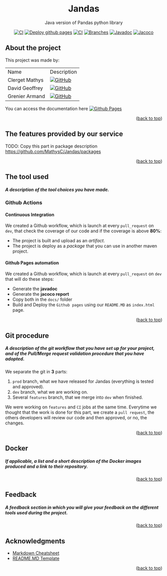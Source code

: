 <div id="top"></div>

<!-- TITLE -->
<div align="center">
<h1 align="center">Jandas</h1>

  <p align="center">
    Java version of Pandas python library
  </p>


<a href="https://github.com/MathysC/Jandas/actions/workflows/CI.yml"><img src="https://github.com/MathysC/Jandas/actions/workflows/CI.yml/badge.svg?branch=dev" alt="CI"></a> <a href="https://github.com/MathysC/Jandas/actions/workflows/generate-site.yml"><img src="https://github.com/MathysC/Jandas/actions/workflows/generate-site.yml/badge.svg?branch=dev" alt="Deploy github pages"></a> <a href="https://github.com/MathysC/Jandas/actions/workflows/CI.yml"><img src="https://mathysc.github.io/Jandas/docs/badges/jacoco.svg" alt="CI"></a>  <a href="https://github.com/MathysC/Jandas/actions/workflows/CI.yml"><img src="https://mathysc.github.io/Jandas/docs/badges/branches.svg" alt="Branches"></a> <a href="https://mathysc.github.io/Jandas/docs/javadoc"><img src="https://img.shields.io/badge/-javadoc-yellow" alt="Javadoc"></a> <a href="https://mathysc.github.io/Jandas/docs/jacoco"><img src="https://img.shields.io/badge/-jacoco-red" alt="Jacoco"></a>
</div>

<!-- ABOUT THE PROJECT -->

## About the project
This project was made by:
<table>
    <tr>
        <td>Name</td>
        <td>Description</td>
    </tr>
    <tr>
        <td>Clerget Mathys</td>
        <td><a href="https://github.com/MathysC/"><img src="https://img.shields.io/badge/github-%23121011.svg?style=for-the-badge&amp;logo=github&amp;logoColor=white" alt="GitHub"></a></td>
    </tr>
    <tr>
        <td>David Geoffrey</td>
        <td><a href="https://github.com/Polluxin/"><img src="https://img.shields.io/badge/github-%23121011.svg?style=for-the-badge&amp;logo=github&amp;logoColor=white" alt="GitHub"></a></td>
    </tr>
    <tr>
        <td>Grenier Armand</td>
        <td><a href="https://github.com/Moutontone/"><img src="https://img.shields.io/badge/github-%23121011.svg?style=for-the-badge&amp;logo=github&amp;logoColor=white" alt="GitHub"></a></td>
    </tr>
</table>

You can access the documentation here [![Github Pages](https://img.shields.io/badge/github%20pages-121013?style=for-the-badge&logo=github&logoColor=white)](https://mathysc.github.io/Jandas/)
<p align="right">(<a href="#top">back to top</a>)</p>

## The features provided by our service

TODO: Copy this part in package description https://github.com/MathysC/Jandas/packages
<p align="right">(<a href="#top">back to top</a>)</p>

## The tool used
##### A description of the tool choices you have made.

### Github Actions

#### Continuous Integration
We created a Github workflow, which is launch at every `pull_request` on `dev`, that check the coverage of our code and if the coverage is above **80%**:
- The project is built and upload as an *artifact*.
- The project is deploy as a *package* that you can use in another maven project. 

#### Github Pages automation
We created a Github workflow, which is launch at every `pull_request` on `dev` that will do these steps:
- Generate the **javadoc**
- Generate the **jacoco report** 
- Copy both in the `docs/` folder
- Build and Deploy the `Github pages` using our `README.MD` as `index.html` page.
<p align="right">(<a href="#top">back to top</a>)</p>

## Git procedure
##### A description of the git workflow that you have set up for your project, and of the Pull/Merge request validation procedure that you have adopted.

We separate the git in **3** parts:
1. `prod` branch, what we have released for Jandas (everything is tested and approved).
2. `dev` branch, what we are working on.
3. Several `features` branch, that we merge into `dev` when finished.


We were working on `features` and `CI` jobs at the same time. Everytime we thought that the work is done for this part, we create a `pull request`, the others developers will review our code and then approved, or no, the changes.

<p align="right">(<a href="#top">back to top</a>)</p>

## Docker
##### If applicable, a list and a short description of the Docker images produced and a link to their repository.

<p align="right">(<a href="#top">back to top</a>)</p>

## Feedback
##### A feedback section in which you will give your feedback on the different tools used during the project.

<p align="right">(<a href="#top">back to top</a>)</p>

<!-- ACKNOWLEDGMENTS -->

## Acknowledgments

- [Markdown Cheatsheet](https://github.com/adam-p/markdown-here/wiki/Markdown-Cheatsheet)
- [README.MD Template](https://github.com/othneildrew/Best-README-Template)
<p align="right">(<a href="#top">back to top</a>)</p>
